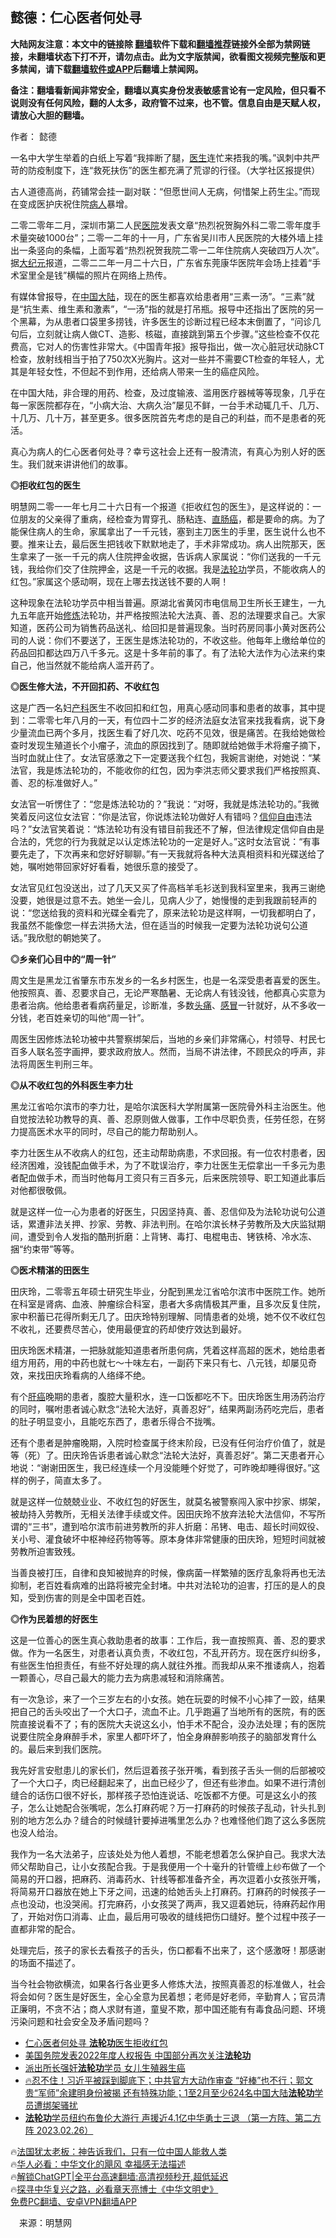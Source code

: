  <!-- 面包屑导航 --> <h2>懿德：仁心医者何处寻</h2> <p class="notice"><b>大陆网友注意：本文中的链接除 <a href="https://github.com/bannedbook/fanqiang" >翻墙</a>软件下载和<a href="https://github.com/killgcd/justmysocks/blob/master/README.md">翻墙推荐</a>链接外全部为禁网链接，未翻墙状态下打不开，请勿点击。此为文字版禁闻，欲看图文视频完整版和更多禁闻，请下载<a href="https://github.com/bannedbook/fanqiang">翻墙软件或APP</a>后翻墙上禁闻网。</p><p>备注：翻墙看新闻非常安全，翻墙以真实身份发表敏感言论有一定风险，但只看不说则没有任何风险，翻的人太多，政府管不过来，也不管。信息自由是天赋人权，请放心大胆的翻墙。</b></p>  <div class="entry"> <p>作者： 懿德</p> <p id="conimg">一名中大学生举着的白纸上写着“我摔断了腿，<a href="https://www.bannedbook.org/bnews/tag/%e5%8c%bb%e7%94%9f/" class="st_tag internal_tag" rel="tag" title="标签 医生 下的日志">医生</a>连忙来捂我的嘴。”讽刺中共严苛的防疫制度下，连“救死扶伤”的医生都充满了荒谬的行径。（大学社区报提供）</p> <p>古人道德高尚，药铺常会挂一副对联：“但愿世间人无病，何惜架上药生尘。”而现在变成医护庆祝住院<a href="https://www.bannedbook.org/bnews/tag/%E7%97%85%E4%BA%BA/" class="st_tag internal_tag" rel="tag" title="标签 病人 下的日志">病人</a>暴增。</p> <p>二零二零年二月，深圳市第二人民<a href="https://www.bannedbook.org/bnews/tag/%E5%8C%BB%E9%99%A2/" class="st_tag internal_tag" rel="tag" title="标签 医院 下的日志">医院</a>发表文章“热烈祝贺胸外科二零二零年度手术量突破1000台”；二零一二年的十一月，广东省吴川市人民医院的大楼外墙上挂出一条竖向的条幅，上面写着“热烈祝贺我院二零一二年住院病人突破四万人次”。据<span class='wp_keywordlink_affiliate'><a href="http://www.epochtimes.com/" title="大纪元" target="_blank">大纪元</a></span>报道，二零二二年一月二十六日，广东省东莞康华医院年会场上挂着“手术室里全是钱”横幅的照片在网络上热传。</p> <p>有媒体曾报导，在<span class='wp_keywordlink_affiliate'><a href="https://www.bannedbook.org/" title="中国" target="_blank">中国</a></span><span class='wp_keywordlink_affiliate'><a href="https://www.bannedbook.org/" title="大陆" target="_blank">大陆</a></span>，现在的医生都喜欢给患者用“三素一汤”。“三素”就是“抗生素、维生素和激素”，“一汤”指的就是打吊瓶。报导中还指出了医院的另一个黑幕，为从患者口袋里多捞钱，许多医生的诊断过程已经本末倒置了，“问诊几句后，立刻就让病人做CT、造影、核磁，直接跳到第五个步骤。”这些检查不仅花费高，它对人的伤害性非常大。《中国青年报》报导指出，做一次心脏冠状动脉CT检查，放射线相当于拍了750次X光胸片。这对一些并不需要CT检查的年轻人，尤其是年轻女性，不但起不到作用，还给病人带来一生的癌症风险。</p> <p>在中国大陆，非合理的用药、检查，及过度输液、滥用医疗器械等等现象，几乎在每一家医院都存在，“小病大治、大病久治”屡见不鲜，一台手术动辄几千、几万、十几万、几十万，甚至更多。很多医院首先考虑的是自己的利益，而不是患者的死活。</p> <p>真心为病人的仁心医者何处寻？幸亏这社会上还有一股清流，有真心为别人好的医生。我们就来讲讲他们的故事。</p> <p><strong>◎拒收红包的医生</strong></p> <p>明慧网二零一一年七月二十六日有一个报道《拒收红包的医生》，是这样说的：一位朋友的父亲得了重病，经检查为胃穿孔、肠粘连、<a href="https://www.bannedbook.org/bnews/tag/%E7%9B%B4%E8%82%A0%E7%99%8C/" class="st_tag internal_tag" rel="tag" title="标签 直肠癌 下的日志">直肠癌</a>，都是要命的病。为了能保住病人的生命，家属拿出了一千元钱，塞到主刀医生的手里，医生说什么也不要。推来让去，最后医生把钱收下默默地走了，手术非常成功。病人出院那天，医生拿来了一张一千元的病人住院押金收据，告诉病人家属说：“你们送我的一千元钱，我给你们交了住院押金，这是一千元的收据。我是<a href="https://www.bannedbook.org/bnews/tag/%e6%b3%95%e8%bd%ae%e5%8a%9f/" class="st_tag internal_tag" rel="tag" title="标签 法轮功 下的日志">法轮功</a>学员，不能收病人的红包。”家属这个感动啊，现在上哪去找送钱不要的人啊！</p>  <p>这种现象在法轮功学员中相当普遍。原湖北省黄冈市电信局卫生所长王建生，一九九五年底开始<span class='wp_keywordlink'><a href="https://www.qi-gong.me/" title="气功修炼网" target="_blank">修炼</a></span>法轮功，并严格按照法轮大法真、善、忍的法理要求自己。大家知道，医药公司为销售药品送礼、给回扣是普遍现象。当时药房同事小黄对医药公司的人说：你们不要送了，王医生是炼法轮功的，不收这些。他每年上缴给单位的药品回扣都达四万八千多元。这是十多年前的事了。有了法轮大法作为心法来约束自己，他当然就不能给病人滥开药了。</p> <p><strong>◎医生修大法，不开回扣药、不收红包</strong></p> <p>这是广西一名妇<a href="https://www.bannedbook.org/bnews/tag/%e4%ba%a7%e7%a7%91/" class="st_tag internal_tag" rel="tag" title="标签 产科 下的日志">产科</a>医生不收回扣和红包，用真心感动同事和患者的故事，其中提到：二零零七年八月的一天，有位四十二岁的经济法庭女法官来找我看病，说下身少量流血已两个多月，找医生看了好几次、吃药不见效，很是痛苦。在我给她做检查时发现生殖道长个小瘤子，流血的原因找到了。随即就给她做手术将瘤子摘下，当时血就止住了。女法官感激之下一定要送我个红包，我婉言谢绝，对她说：“某法官，我是炼法轮功的，不能收你的红包，因为李洪志师父要求我们严格按照真、善、忍的标准做好人。”</p> <p>女法官一听愣住了：“您是炼法轮功的？”我说：“对呀，我就是炼法轮功的。”我微笑着反问这位女法官：“你是法官，你说炼法轮功做好人有错吗？<span class='wp_keywordlink'><a href="https://www.bannedbook.org/forum11/topic307.html" title="禁片：在中国宗教信仰自由吗？" target="_blank">信仰自由</a></span>违法吗？”女法官笑着说：“炼法轮功有没有错目前我还不了解，但法律规定信仰自由是合法的，凭您的行为我就足以认定炼法轮功的一定是好人。”这时女法官说：“有事要先走了，下次再来和您好好聊聊。”有一天我就将各种大法真相资料和光碟送给了她，嘱咐她带回家好好看看，她很乐意的接受了。</p> <p>女法官见红包没送出，过了几天又买了件高档羊毛衫送到我科室里来，我再三谢绝没要，她很是过意不去。她坐一会儿，见病人少了，她慢慢的走到我跟前轻声的说：“您送给我的资料和光碟全看完了，原来法轮功是这样啊，一切我都明白了，我虽然不能像您一样去洪扬大法，但在适当的时候我一定要为法轮功说句公道话。”我欣慰的朝她笑了。</p> <p><strong>◎乡亲们心目中的“周一针”</strong></p> <p>周文生是黑龙江省肇东市东发乡的一名乡村医生，也是一名深受患者喜爱的医生。他按照真、善、忍要求自己，无论严寒酷暑、无论病人有钱没钱，他都真心实意为患者治病。他给患者看病药量足，诊断准，多数<a href="https://www.bannedbook.org/bnews/tag/%e5%a4%b4%e7%97%9b/" class="st_tag internal_tag" rel="tag" title="标签 头痛 下的日志">头痛</a>、<a href="https://www.bannedbook.org/bnews/tag/%E6%84%9F%E5%86%92/" class="st_tag internal_tag" rel="tag" title="标签 感冒 下的日志">感冒</a>一针就好，从不多收一分钱，老百姓亲切的叫他“周一针”。</p> <p>周医生因修炼法轮功被中共警察绑架后，当地的乡亲们非常痛心，村领导、村民七百多人联名签字画押，要求政府放人。然而，当局不讲法律，不顾民众的呼声，非法将周医生判刑三年。</p> <p><strong>◎从不收红包的外科医生李力壮</strong></p>  <p>黑龙江省哈尔滨市的李力壮，是哈尔滨医科大学附属第一医院骨外科主治医生。他自觉按法轮功教导的真、善、忍原则做人做事，工作中尽职负责，任劳任怨，在努力提高医术水平的同时，尽自己的能力帮助别人。</p> <p>李力壮医生从不收病人的红包，还主动帮助病患，不求回报。有一位农村患者，因经济困难，没钱配血做手术，为了不耽误治疗，李力壮医生无偿拿出一千多元为患者配血做手术，而当时他每月工资只有三百多元，后来医院领导、职工知道此事后对他都很敬佩。</p> <p>就是这样一位一心为患者的好医生，只因坚持真、善、忍信仰及为法轮功说句公道话，累遭非法关押、抄家、劳教、非法判刑。在哈尔滨长林子劳教所及大庆监狱期间，遭受到令人发指的酷刑折磨：上背铐、毒打、电棍电击、铐铁椅、冷水冻、捆“约束带”等等。</p> <p><strong>◎医术精湛的田医生</strong></p> <p>田庆玲，二零零五年硕士研究生毕业，分配到黑龙江省哈尔滨市中医院工作。她所在科室是肾病、血液、肿瘤综合科室，患者大多病情极其严重，且多次反复住院，家中积蓄已花得所剩无几了。田庆玲特别理解、同情患者的处境，她不仅不收红包不收礼，还要费尽苦心，使用最便宜的药却使疗效达到最好。</p> <p>田庆玲医术精湛，一把脉就能知道患者所患何病，凭着这样高超的医术，她给患者组方用药，用的中药也就七～十味左右，一副药下来只有七、八元钱，却屡见奇效，来找田庆玲看病的人络绎不绝。</p> <p>有个<a href="https://www.bannedbook.org/bnews/tag/%E8%82%9D%E7%99%8C/" class="st_tag internal_tag" rel="tag" title="标签 肝癌 下的日志">肝癌</a>晚期的患者，腹腔大量积水，连一口饭都吃不下。田庆玲医生用汤药治疗的同时，嘱咐患者诚心默念“法轮大法好，真善忍好”，结果两副汤药吃完后，患者的肚子明显变小，且能吃东西了，患者乐得合不拢嘴。</p> <p>还有个患者是肿瘤晚期，入院时检查属于终末阶段，已没有任何治疗价值了，就是等（死）了。田庆玲告诉患者诚心默念“法轮大法好，真善忍好”。第二天患者开心地说：“谢谢田医生，我已经连续一个月没能睡个好觉了，可昨晚却睡得很好。”这样的例子，简直太多了。</p> <p>就是这样一位兢兢业业、不收红包的好医生，就莫名被警察闯入家中抄家、绑架，被劫持入劳教所，无相关法律手续或文件。因田庆玲不放弃法轮大法信仰，不写所谓的“三书”，遭到哈尔滨市前进劳教所的非人折磨：吊铐、电击、超长时间奴役、关小号、灌食破坏中枢神经药物等等。原本身体非常健康的田庆玲，短短时间就被劳教所迫害致残。</p>  <p>当善良被打压，自律和良知被抛弃的时候，像病菌一样繁殖的医疗乱象将再也无法抑制，老百姓看病难的出路将被完全封堵。中共对法轮功的迫害，打压的是人的良知，受到伤害的则是全中国老百姓。</p> <p><strong>◎作为民着想的好医生</strong></p> <p>这是一位善心的医生真心救助患者的故事：工作后，我一直按照真、善、忍的要求做。作为一名医生，对患者认真负责，不收红包，不乱开药方。现在医疗纠纷多，有些医生怕担责任，有些不好处理的病人就往外推。而我却从来不推诿病人，抱着一颗善心，尽自己最大的能力去为病患减轻和消除痛苦。</p> <p>有一次急诊，来了一个三岁左右的小女孩。她在玩耍的时候不小心摔了一跤，结果把自己的舌头咬出了一个大口子，流血不止。几乎跑遍了当地所有的医院，有的医院直接说看不了；有的医院大夫说这幺小，怕手术不配合，没办法处理；有的医院说要住院全身麻醉手术，家里人都吓坏了，怕全身麻醉影响孩子的脑部发育什么的。最后来到我们医院。</p> <p>我先好言安慰患儿的家长们，然后逗着孩子张开嘴，看到孩子舌头一侧的后部被咬了一个大口子，肉已经翻起来了，出血已经少了，但还有些渗血。如果不进行清创缝合的话伤口很不好长，那样孩子恐怕连说话、吃饭都不方便。可是这幺小的孩子，怎么让她配合张嘴呢，怎么打麻药呢？万一打麻药的时候孩子乱动，针头扎到别的地方怎么办？缝合的时候缝针要掉进嘴里怎么办？也难怪他们跑了这么多医院也没人给治。</p> <p>我作为一名大法弟子，应该处处为他人着想，不能老想着怎么保护自己。我求大法师父帮助自己，让小女孩配合我。于是我便用一个十毫升的针管缠上纱布做了一个简易的开口器，把麻药、消毒药水、针线等都准备齐全，再次逗着小女孩张开嘴，将简易开口器放在她上下牙之间，迅速的给她舌头上打麻药。打麻药的时候孩子一点也没动，也没哭闹。打完麻药，小女孩哭了两声，我又逗着她玩，待麻药起作用了，开始对伤口消毒、止血，最后用可吸收的缝线把伤口缝好。整个过程中孩子一直都非常的配合。</p> <p>处理完后，孩子的家长去看孩子的舌头，伤口都看不出来了，这个感激呀！那感谢的场面不描述了。</p> <p>当今社会物欲横流，如果各行各业更多人修炼大法，按照真善忍的标准做人，社会将会如何？医生是好医生，全心全意为民着想；老师是好老师，辛勤育人；官员清正廉明，不贪不沾；商人求财有道，童叟不欺，那中国还能有有毒食品问题、环境污染问题和社会安全及矛盾问题吗？</p> <!--<div id="taboola-mid-1"></div>--><ul class='op-related-articles' title='相关阅读'> <li><a href='https://www.bannedbook.org/bnews/aomi/qiwen/20230326/1864575.html' target='_blank'>仁心医者何处寻 <b>法轮功</b>医生拒收红包</a></li> <li><a href='https://www.bannedbook.org/bnews/baitai/20230322/1863009.html' target='_blank'>美国务院发表2022年度人权报告 中国部分再次关注<b>法轮功</b></a></li> <li><a href='https://www.bannedbook.org/bnews/ccpdope/20230322/1862846.html' target='_blank'>派出所长强奸<b>法轮功</b>学员 女儿生殖器生癌</a></li> <li><a href='https://www.bannedbook.org/bnews/sohnews/20230317/1861183.html' target='_blank'>🔥忍不住！习近平被踩到脚底下；中共官方大动作审查 “好棒”也不行；郭文贵“军师”余建明身份被揭 还有特殊功能；1至2月至少624名中国大陆<b>法轮功</b>学员遭绑架骚扰</a></li> <li><a href='https://www.bannedbook.org/bnews/sohnews/20230317/1860965.html' target='_blank'><b>法轮功</b>学员纽约布鲁伦大游行 声援近4.1亿中华勇士三退 （第一方阵、第二方阵 2023.02.26）</a></li> </ul> <p class="texttj"> 🔥<a href="https://www.bannedbook.org/bnews/ssgc/20230219/1850782.html" target="_blank">法国犹太老板：神告诉我们，只有一位中国人能救人类</a><br/> 🔥<a href="https://www.bannedbook.org/bnews/comments/20220220/1694796.html" target="_blank">华人必看：中华文化的飓风 幸福感无法描述</a><br/> 🔥<a href="https://github.com/bannedbook/fanqiang/wiki/V2ray%E6%9C%BA%E5%9C%BA" target="_blank">解锁ChatGPT|全平台高速翻墙:高清视频秒开,超低延迟</a><br/> 🔥<a href="https://www.bannedbook.org/bnews/comments/20220808/1768773.html" target="_blank">探寻中华复兴之路，必看章天亮博士《中华文明史》</a><br/> <a href="https://github.com/bannedbook/fanqiang/wiki/%E7%A6%81%E9%97%BB%E7%BD%91%E5%AE%89%E5%8D%93%E7%BF%BB%E5%A2%99%E6%96%B0%E9%97%BBAPP" target="_blank">免费PC翻墙、安卓VPN翻墙APP</a><br/> </p> <p class="src-info">　来源：明慧网 </p><a name='sharetosocial'></a> <div style="margin-bottom:5px;padding-bottom:5px;clear:both"> <div id="archive-pix-1" class="banner-ads"> <!-- AuctionX Display platform tag START --> <div id="27602x728x90x621x_ADSLOT1" clicktrack="%%CLICK_URL_ESC%%"></div>  <!-- AuctionX Display platform tag END --> </div> <div id="archive-pix-2" class="banner-ads"> <!-- AuctionX Display platform tag START --> <div id="27556x300x250x621x_ADSLOT1" clicktrack="%%CLICK_URL_ESC%%" style="margin:0 auto;text-align:center"></div>  <!-- AuctionX Display platform tag END --> </div> </div>  <div id="archive-pix-1" class="banner-ads"> <!-- AuctionX Display platform tag START --> <div id="27603x728x90x621x_ADSLOT1" clicktrack="%%CLICK_URL_ESC%%"></div>  <!-- AuctionX Display platform tag END --> </div> </div><!--END ENTRY--> 